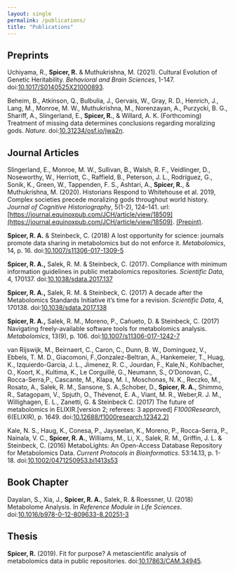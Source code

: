 ```yaml
---
layout: single
permalink: /publications/
title: "Publications"
---
```


## Preprints
Uchiyama, R., **Spicer, R.** & Muthukrishna, M. (2021). Cultural Evolution of Genetic Heritability. *Behavioral and Brain Sciences*, 1-147. doi:[10.1017/S0140525X21000893](https://doi.org/10.1017/S0140525X21000893).

Beheim, B., Atkinson, Q., Bulbulia, J., Gervais, W., Gray, R. D., Henrich, J., Lang, M., Monroe, M. W., Muthukrishna, M., Norenzayan, A., Purzycki, B. G., Shariff, A., Slingerland, E., **Spicer, R.**, & Willard, A. K. (Forthcoming) Treatment of missing data determines conclusions regarding moralizing gods. *Nature*. doi:[10.31234/osf.io/jwa2n](https://doi.org/10.31234/osf.io/jwa2n).

## Journal Articles
Slingerland, E., Monroe, M. W., Sullivan, B., Walsh, R. F., Veidlinger, D., Noseworthy, W., Herriott, C., Raffield, B., Peterson, J. L., Rodríguez, G., Sonik, K., Green, W., Tappenden, F. S., Ashtari, A., **Spicer, R.**, & Muthukrishna, M. (2020). Historians Respond to Whitehouse et al. 2019, Complex societies precede moralizing gods throughout world history. *Journal of Cognitive Historiography*, 5(1-2), 124–141. url:[https://journal.equinoxpub.com/JCH/article/view/18509](https://journal.equinoxpub.com/JCH/article/view/18509). [(Prepint)](https://doi.org/10.31234/osf.io/2amjz).

**Spicer, R. A.** & Steinbeck, C. (2018) A lost opportunity for science: journals promote data sharing in metabolomics but do not enforce it. *Metabolomics*, 14, p. 16. doi:[10.1007/s11306-017-1309-5](https://doi.org/10.1007/s11306-017-1309-5)

**Spicer, R. A.,** Salek, R. M. & Steinbeck, C. (2017). Compliance with minimum information guidelines in public metabolomics repositories. *Scientific Data*, 4, 170137. doi:[10.1038/sdata.2017.137](https://doi.org/10.1038/sdata.2017.137)

**Spicer, R. A.,** Salek, R. M. & Steinbeck, C. (2017) A decade after the Metabolomics Standards Initiative it’s time for a revision. *Scientific Data*, 4, 170138. doi:[10.1038/sdata.2017.138](https://doi.org/10.1038/sdata.2017.138)

**Spicer, R. A.,** Salek, R. M., Moreno, P., Cañueto, D. & Steinbeck, C. (2017) Navigating freely-available software tools for metabolomics analysis. *Metabolomics*, 13(9), p. 106. doi:[10.1007/s11306-017-1242-7](https://doi.org/10.1007/s11306-017-1242-7)

van Rijswijk, M., Beirnaert, C., Caron, C., Dunn, B. W., Dominguez, V., Ebbels, T. M. D., Giacomoni, F.,Gonzalez-Beltran, A., Hankemeier, T., Huag, K., Izquierdo-Garcia, J. L., Jimenez, R. C., Jourdan, F., Kale,N., Kohlbacher, O., Koort, K., Kultima, K., Le Corguillé, G., Neumann, S., O’Donovan, C., Rocca-Serra,P., Cascante, M., Klapa, M. I., Moschonas, N. K., Reczko, M., Rosato, A., Salek, R. M., Sansone, S. A.,Schober, D., **Spicer, R. A.**, Shimmo, R., Satagopam, V., Spjuth, O., Thévenot, E. A., Viant, M. R., Weber,R. J. M., Willighagen, E. L., Zanetti, G. & Steinbeck C. (2017) The future of metabolomics in ELIXIR.[version 2; referees: 3 approved] *F1000Research*, 6(ELIXIR), p. 1649. doi:[10.12688/f1000research.12342.2)](https://doi.org/10.12688/f1000research.12342.2)

Kale, N. S., Haug, K., Conesa, P., Jayseelan, K., Moreno, P., Rocca-Serra, P., Nainala, V. C., **Spicer, R. A.**, Williams, M., Li, X., Salek, R. M., Griffin, J. L. & Steinbeck, C. (2016) MetaboLights: An Open-Access Database Repository for Metabolomics Data. *Current Protocols in Bioinformatics*. 53:14.13, p. 1-18. doi:[10.1002/0471250953.bi1413s53](https://doi.org/10.1002/0471250953.bi1413s53)

## Book Chapter
Dayalan, S., Xia, J., **Spicer, R. A.**, Salek, R. & Roessner, U. (2018) Metabolome Analysis. In *Reference Module in Life Sciences*. doi:[10.1016/b978-0-12-809633-8.20251-3](https://doi.org/10.1016/b978-0-12-809633-8.20251-3)

## Thesis
**Spicer, R.** (2019). Fit for purpose? A metascientific analysis of metabolomics data in public repositories. doi:[10.17863/CAM.34945](https://doi.org/10.17863/CAM.34945).
